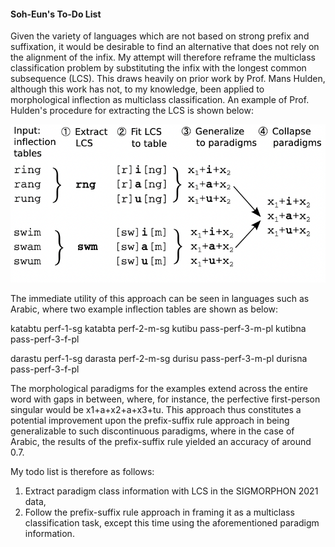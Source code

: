 #### Soh-Eun's To-Do List

Given the variety of languages which are not based on strong prefix and suffixation, it would be desirable to find an alternative that does not rely on the alignment of the infix. My attempt will therefore reframe the multiclass classification problem by substituting the infix with the longest common subsequence (LCS). This draws heavily on prior work by Prof. Mans Hulden, although this work has not, to my knowledge, been applied to morphological inflection as multiclass classification. An example of Prof. Hulden's procedure for extracting the LCS is shown below:

![Paradigm extraction procedure](/Todo-lists/Soh-Eun/public/LCS.png)

The immediate utility of this approach can be seen in languages such as Arabic, where two example inflection tables are shown as below:

katabtu perf-1-sg
katabta perf-2-m-sg
kutibu pass-perf-3-m-pl
kutibna pass-perf-3-f-pl

darastu perf-1-sg
darasta perf-2-m-sg
durisu pass-perf-3-m-pl
durisna pass-perf-3-f-pl

The morphological paradigms for the examples extend across the entire word with gaps in between, where, for instance, the perfective first-person singular would be x1+a+x2+a+x3+tu. This approach thus constitutes a potential improvement upon the prefix-suffix rule approach in being generalizable to such discontinuous paradigms, where in the case of Arabic, the results of the prefix-suffix rule yielded an accuracy of around 0.7.

My todo list is therefore as follows:

1. Extract paradigm class information with LCS in the SIGMORPHON 2021 data,
2. Follow the prefix-suffix rule approach in framing it as a multiclass classification task, except this time using the aforementioned paradigm information.
